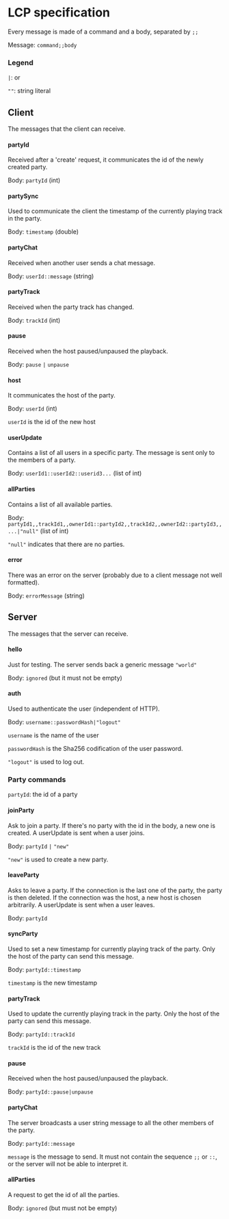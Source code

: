 # LCP specification

Every message is made of a command and a body, separated by `;;`

Message: `command;;body`

### Legend

`|`: or

`""`: string literal

## Client

The messages that the client can receive.

#### partyId

Received after a 'create' request, it communicates the id of the newly created party.

Body: `partyId` (int)

#### partySync

Used to communicate the client the timestamp of the currently playing track in the party.

Body: `timestamp` (double)

#### partyChat

Received when another user sends a chat message.

Body: `userId::message` (string)

#### partyTrack

Received when the party track has changed.

Body: `trackId` (int)

#### pause

Received when the host paused/unpaused the playback.

Body: `pause` `|` `unpause`

#### host

It communicates the host of the party.

Body: `userId` (int)

`userId` is the id of the new host

#### userUpdate

Contains a list of all users in a specific party. The message is sent only to the members of a party.

Body: `userId1::userId2::userid3...` (list of int)

#### allParties

Contains a list of all available parties.

Body: `partyId1,,trackId1,,ownerId1::partyId2,,trackId2,,ownerId2::partyId3,,...|"null"` (list of int)

`"null"` indicates that there are no parties.

#### error

There was an error on the server (probably due to a client message not well formatted).

Body: `errorMessage` (string)

## Server

The messages that the server can receive.

#### hello

Just for testing. The server sends back a generic message `"world"`

Body: `ignored` (but it must not be empty)

#### auth

Used to authenticate the user (independent of HTTP).

Body: `username::passwordHash|"logout"`

`username` is the name of the user

`passwordHash` is the Sha256 codification of the user password.

`"logout"` is used to log out.

### Party commands

`partyId`: the id of a party

#### joinParty

Ask to join a party.
If there's no party with the id in the body, a new one is created.
A userUpdate is sent when a user joins.

Body: `partyId` `|` `"new"`

`"new"` is used to create a new party.

#### leaveParty

Asks to leave a party.
If the connection is the last one of the party, the party is then deleted.
If the connection was the host, a new host is chosen arbitrarily.
A userUpdate is sent when a user leaves.

Body: `partyId`

#### syncParty

Used to set a new timestamp for currently playing track of the party.
Only the host of the party can send this message.

Body: `partyId::timestamp`

`timestamp` is the new timestamp

#### partyTrack

Used to update the currently playing track in the party.
Only the host of the party can send this message.

Body: `partyId::trackId`

`trackId` is the id of the new track

#### pause

Received when the host paused/unpaused the playback.

Body: `partyId::pause|unpause`

#### partyChat

The server broadcasts a user string message to all the other members of the party.

Body: `partyId::message`

`message` is the message to send. It must not contain the sequence `;;` or `::`, or the server will not be able to
interpret it.

#### allParties

A request to get the id of all the parties.

Body: `ignored` (but must not be empty)
